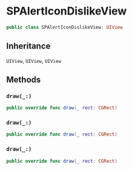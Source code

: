 # SPAlertIconDislikeView

``` swift
public class SPAlertIconDislikeView: UIView 
```

## Inheritance

`UIView`, `UIView`, `UIView`

## Methods

### `draw(_:)`

``` swift
public override func draw(_ rect: CGRect) 
```

### `draw(_:)`

``` swift
public override func draw(_ rect: CGRect) 
```

### `draw(_:)`

``` swift
public override func draw(_ rect: CGRect) 
```

